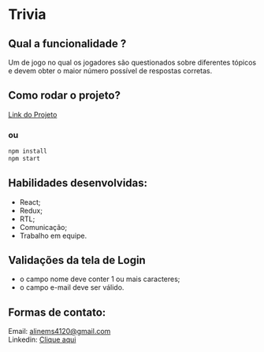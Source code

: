 # Trivia

## Qual a funcionalidade ?
Um de jogo no qual os jogadores são questionados sobre diferentes tópicos e devem obter o maior número possível de respostas corretas.

## Como rodar o projeto?
<a href="https://aline-trivia.surge.sh/" target="_blank">Link do Projeto</a>
### ou
```bash
npm install
npm start
```

## Habilidades desenvolvidas:
- React;
- Redux;
- RTL;
- Comunicação;
- Trabalho em equipe.

## Validações da tela de Login
- o campo nome deve conter 1 ou mais caracteres;
- o campo e-mail deve ser válido.

## Formas de contato:
Email: alinems4120@gmail.com <br>
Linkedin: <a href="https://www.linkedin.com/in/alinemourasantos-dev/" target="_blank">Clique aqui</a>
